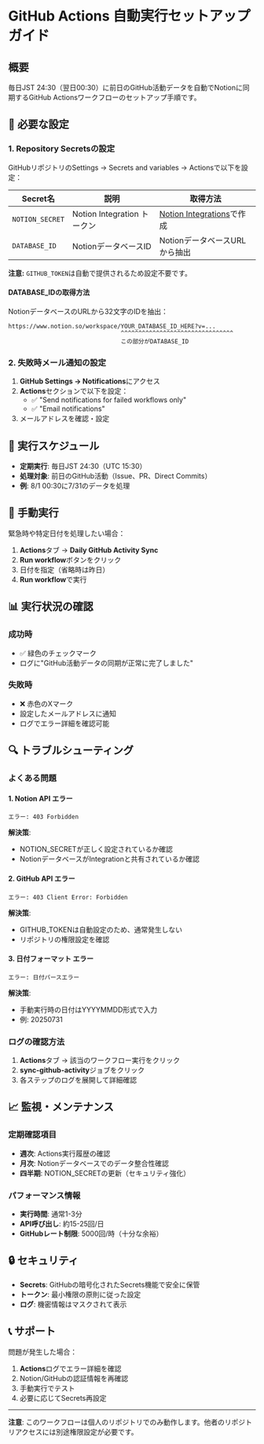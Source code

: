 # GitHub Actions 自動実行セットアップガイド

## 概要

毎日JST 24:30（翌日00:30）に前日のGitHub活動データを自動でNotionに同期するGitHub Actionsワークフローのセットアップ手順です。

## 🔧 必要な設定

### 1. Repository Secretsの設定

GitHubリポジトリのSettings → Secrets and variables → Actionsで以下を設定：

| Secret名 | 説明 | 取得方法 |
|---------|------|---------|
| `NOTION_SECRET` | Notion Integration トークン | [Notion Integrations](https://www.notion.so/my-integrations)で作成 |
| `DATABASE_ID` | NotionデータベースID | NotionデータベースURLから抽出 |

**注意:** `GITHUB_TOKEN`は自動で提供されるため設定不要です。

#### DATABASE_IDの取得方法
NotionデータベースのURLから32文字のIDを抽出：
```
https://www.notion.so/workspace/YOUR_DATABASE_ID_HERE?v=...
                                ^^^^^^^^^^^^^^^^^^^^^^^^^^^^^^^^
                                この部分がDATABASE_ID
```

### 2. 失敗時メール通知の設定

1. **GitHub Settings → Notifications**にアクセス
2. **Actions**セクションで以下を設定：
   - ✅ "Send notifications for failed workflows only"
   - ✅ "Email notifications"
3. メールアドレスを確認・設定

## 📅 実行スケジュール

- **定期実行**: 毎日JST 24:30（UTC 15:30）
- **処理対象**: 前日のGitHub活動（Issue、PR、Direct Commits）
- **例**: 8/1 00:30に7/31のデータを処理

## 🚀 手動実行

緊急時や特定日付を処理したい場合：

1. **Actions**タブ → **Daily GitHub Activity Sync**
2. **Run workflow**ボタンをクリック
3. 日付を指定（省略時は昨日）
4. **Run workflow**で実行

## 📊 実行状況の確認

### 成功時
- ✅ 緑色のチェックマーク
- ログに"GitHub活動データの同期が正常に完了しました"

### 失敗時
- ❌ 赤色のXマーク
- 設定したメールアドレスに通知
- ログでエラー詳細を確認可能

## 🔍 トラブルシューティング

### よくある問題

#### 1. Notion API エラー
```
エラー: 403 Forbidden
```
**解決策**: 
- NOTION_SECRETが正しく設定されているか確認
- NotionデータベースがIntegrationと共有されているか確認

#### 2. GitHub API エラー
```
エラー: 403 Client Error: Forbidden
```
**解決策**:
- GITHUB_TOKENは自動設定のため、通常発生しない
- リポジトリの権限設定を確認

#### 3. 日付フォーマット エラー
```
エラー: 日付パースエラー
```
**解決策**:
- 手動実行時の日付はYYYYMMDD形式で入力
- 例: 20250731

### ログの確認方法

1. **Actions**タブ → 該当のワークフロー実行をクリック
2. **sync-github-activity**ジョブをクリック
3. 各ステップのログを展開して詳細確認

## 📈 監視・メンテナンス

### 定期確認項目

- **週次**: Actions実行履歴の確認
- **月次**: Notionデータベースでのデータ整合性確認
- **四半期**: NOTION_SECRETの更新（セキュリティ強化）

### パフォーマンス情報

- **実行時間**: 通常1-3分
- **API呼び出し**: 約15-25回/日
- **GitHubレート制限**: 5000回/時（十分な余裕）

## 🔒 セキュリティ

- **Secrets**: GitHubの暗号化されたSecrets機能で安全に保管
- **トークン**: 最小権限の原則に従った設定
- **ログ**: 機密情報はマスクされて表示

## 📞 サポート

問題が発生した場合：

1. **Actions**ログでエラー詳細を確認
2. Notion/GitHubの認証情報を再確認
3. 手動実行でテスト
4. 必要に応じてSecrets再設定

---

**注意**: このワークフローは個人のリポジトリでのみ動作します。他者のリポジトリアクセスには別途権限設定が必要です。